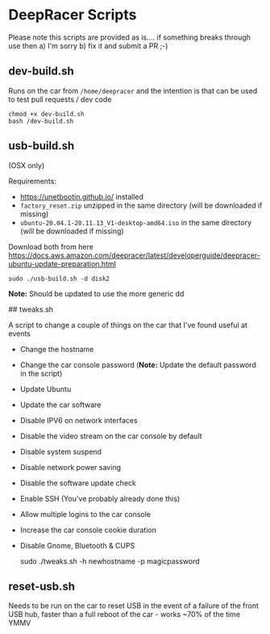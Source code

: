 # DeepRacer Scripts

Please note this scripts are provided as is.... if something breaks through use then a) I'm sorry b) fix it and submit a PR ;-)

## dev-build.sh

Runs on the car from `/home/deepracer` and the intention is that can be used to test pull requests / dev code

    chmod +x dev-build.sh
    bash /dev-build.sh

## usb-build.sh

(OSX only)

Requirements:
* https://unetbootin.github.io/ installed
* `factory_reset.zip` unzipped in the same directory (will be downloaded if missing)
* `ubuntu-20.04.1-20.11.13_V1-desktop-amd64.iso` in the same directory (will be downloaded if missing)

Download both from here https://docs.aws.amazon.com/deepracer/latest/developerguide/deepracer-ubuntu-update-preparation.html

    sudo ./usb-build.sh -d disk2

**Note:** Should be updated to use the more generic dd

## tweaks.sh

A script to change a couple of things on the car that I've found useful at events

* Change the hostname
* Change the car console password (**Note:** Update the default password in the script)
* Update Ubuntu
* Update the car software
* Disable IPV6 on network interfaces
* Disable the video stream on the car console by default
* Disable system suspend
* Disable network power saving
* Disable the software update check
* Enable SSH (You've probably already done this)
* Allow multiple logins to the car console
* Increase the car console cookie duration
* Disable Gnome, Bluetooth & CUPS

    sudo ./tweaks.sh -h newhostname -p magicpassword

## reset-usb.sh

Needs to be run on the car to reset USB in the event of a failure of the front USB hub, faster than a full reboot of the car - works ~70% of the time YMMV